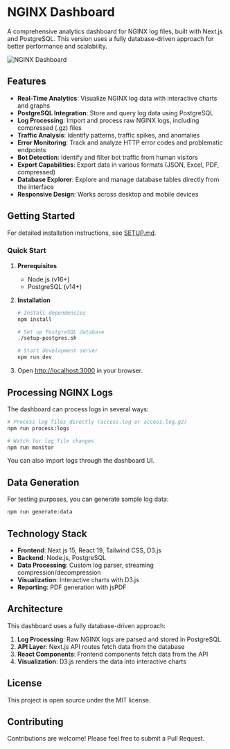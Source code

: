 # NGINX Dashboard

A comprehensive analytics dashboard for NGINX log files, built with Next.js and PostgreSQL. This version uses a fully database-driven approach for better performance and scalability.

![NGINX Dashboard](https://example.com/dashboard-preview.png)

## Features

- **Real-Time Analytics**: Visualize NGINX log data with interactive charts and graphs
- **PostgreSQL Integration**: Store and query log data using PostgreSQL
- **Log Processing**: Import and process raw NGINX logs, including compressed (.gz) files
- **Traffic Analysis**: Identify patterns, traffic spikes, and anomalies
- **Error Monitoring**: Track and analyze HTTP error codes and problematic endpoints
- **Bot Detection**: Identify and filter bot traffic from human visitors
- **Export Capabilities**: Export data in various formats (JSON, Excel, PDF, compressed)
- **Database Explorer**: Explore and manage database tables directly from the interface
- **Responsive Design**: Works across desktop and mobile devices

## Getting Started

For detailed installation instructions, see [SETUP.md](SETUP.md).

### Quick Start

1. **Prerequisites**
   - Node.js (v16+)
   - PostgreSQL (v14+)

2. **Installation**
   ```bash
   # Install dependencies
   npm install
   
   # Set up PostgreSQL database
   ./setup-postgres.sh
   
   # Start development server
   npm run dev
   ```

3. Open [http://localhost:3000](http://localhost:3000) in your browser.

## Processing NGINX Logs

The dashboard can process logs in several ways:

```bash
# Process log files directly (access.log or access.log.gz)
npm run process:logs

# Watch for log file changes
npm run monitor
```

You can also import logs through the dashboard UI.

## Data Generation

For testing purposes, you can generate sample log data:

```bash
npm run generate:data
```

## Technology Stack

- **Frontend**: Next.js 15, React 19, Tailwind CSS, D3.js
- **Backend**: Node.js, PostgreSQL
- **Data Processing**: Custom log parser, streaming compression/decompression
- **Visualization**: Interactive charts with D3.js
- **Reporting**: PDF generation with jsPDF

## Architecture

This dashboard uses a fully database-driven approach:

1. **Log Processing**: Raw NGINX logs are parsed and stored in PostgreSQL
2. **API Layer**: Next.js API routes fetch data from the database
3. **React Components**: Frontend components fetch data from the API
4. **Visualization**: D3.js renders the data into interactive charts

## License

This project is open source under the MIT license.

## Contributing

Contributions are welcome! Please feel free to submit a Pull Request.
